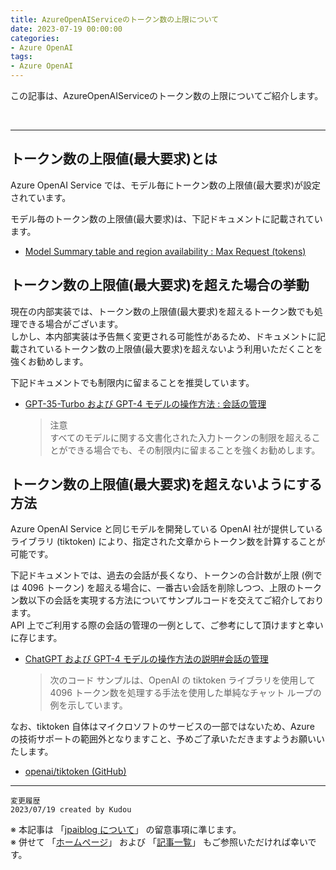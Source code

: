 ```yaml
---
title: AzureOpenAIServiceのトークン数の上限について
date: 2023-07-19 00:00:00
categories:
- Azure OpenAI
tags:
- Azure OpenAI
---
```

この記事は、AzureOpenAIServiceのトークン数の上限についてご紹介します。

<!-- more -->
<br>
<!-- TrackingID#2305290060000459 -->
<!-- TrackingID#2306270060001789 -->


***

## トークン数の上限値(最大要求)とは

Azure OpenAI Service では、モデル毎にトークン数の上限値(最大要求)が設定されています。

モデル毎のトークン数の上限値(最大要求)は、下記ドキュメントに記載されています。

- [Model Summary table and region availability : Max Request (tokens)](https://learn.microsoft.com/en-us/azure/cognitive-services/openai/concepts/models#model-summary-table-and-region-availability) 

## トークン数の上限値(最大要求)を超えた場合の挙動

現在の内部実装では、トークン数の上限値(最大要求)を超えるトークン数でも処理できる場合がございます。  
しかし、本内部実装は予告無く変更される可能性があるため、ドキュメントに記載されているトークン数の上限値(最大要求)を超えないよう利用いただくことを強くお勧めします。

下記ドキュメントでも制限内に留まることを推奨しています。

- [GPT-35-Turbo および GPT-4 モデルの操作方法 : 会話の管理](https://learn.microsoft.com/ja-jp/azure/cognitive-services/openai/how-to/chatgpt?pivots=programming-language-chat-completions#managing-conversations)
  > 注意  
  > すべてのモデルに関する文書化された入力トークンの制限を超えることができる場合でも、その制限内に留まることを強くお勧めします。

## トークン数の上限値(最大要求)を超えないようにする方法

Azure OpenAI Service と同じモデルを開発している OpenAI 社が提供しているライブラリ (tiktoken) により、指定された文章からトークン数を計算することが可能です。

下記ドキュメントでは、過去の会話が長くなり、トークンの合計数が上限 (例では 4096 トークン) を超える場合に、一番古い会話を削除しつつ、上限のトークン数以下の会話を実現する方法についてサンプルコードを交えてご紹介しております。  
API 上でご利用する際の会話の管理の一例として、ご参考にして頂けますと幸いに存じます。

- [ChatGPT および GPT-4 モデルの操作方法の説明#会話の管理](https://learn.microsoft.com/ja-jp/azure/cognitive-services/openai/how-to/chatgpt?pivots=programming-language-chat-completions#managing-convesations)
  > 次のコード サンプルは、OpenAI の tiktoken ライブラリを使用して 4096 トークン数を処理する手法を使用した単純なチャット ループの例を示しています。  

なお、tiktoken 自体はマイクロソフトのサービスの一部ではないため、Azure の技術サポートの範囲外となりますこと、予めご了承いただきますようお願いいたします。

- [openai/tiktoken (GitHub)](https://github.com/openai/tiktoken)

***
`変更履歴`  
`2023/07/19 created by Kudou`   

※ 本記事は 「[jpaiblog について](https://jpaiblog.github.io/blog/2020/01/01/about-jpaiblog/)」 の留意事項に準じます。  
※ 併せて 「[ホームページ](https://jpaiblog.github.io/blog/)」 および 「[記事一覧](https://jpaiblog.github.io/blog/archives/)」 もご参照いただければ幸いです。  
